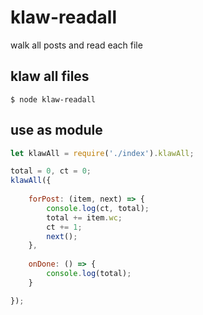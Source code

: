 # klaw-readall

walk all posts and read each file

## klaw all files

```
$ node klaw-readall
```

## use as module

```js
let klawAll = require('./index').klawAll;

total = 0, ct = 0;
klawAll({
 
    forPost: (item, next) => {
        console.log(ct, total);
        total += item.wc;
        ct += 1;
        next();
    },
 
    onDone: () => {
        console.log(total);
    }

});
```